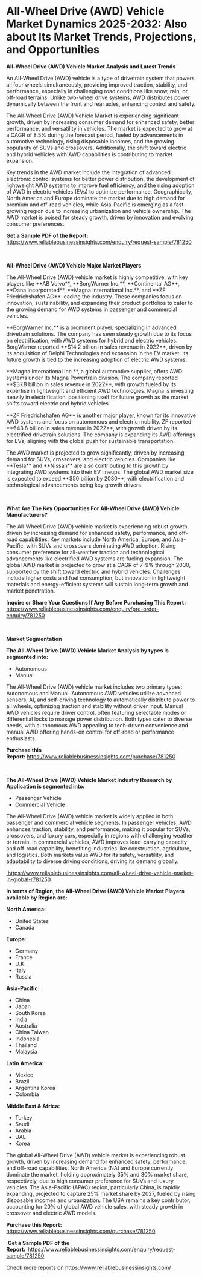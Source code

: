 <p><h1>All-Wheel Drive (AWD) Vehicle Market Dynamics 2025-2032: Also about Its Market Trends, Projections, and Opportunities</h1></p><p><strong>All-Wheel Drive (AWD) Vehicle Market Analysis and Latest Trends</strong></p>
<p><p>An All-Wheel Drive (AWD) vehicle is a type of drivetrain system that powers all four wheels simultaneously, providing improved traction, stability, and performance, especially in challenging road conditions like snow, rain, or off-road terrains. Unlike two-wheel drive systems, AWD distributes power dynamically between the front and rear axles, enhancing control and safety.</p><p>The All-Wheel Drive (AWD) Vehicle Market is experiencing significant growth, driven by increasing consumer demand for enhanced safety, better performance, and versatility in vehicles. The market is expected to grow at a CAGR of 8.5% during the forecast period, fueled by advancements in automotive technology, rising disposable incomes, and the growing popularity of SUVs and crossovers. Additionally, the shift toward electric and hybrid vehicles with AWD capabilities is contributing to market expansion.</p><p>Key trends in the AWD market include the integration of advanced electronic control systems for better power distribution, the development of lightweight AWD systems to improve fuel efficiency, and the rising adoption of AWD in electric vehicles (EVs) to optimize performance. Geographically, North America and Europe dominate the market due to high demand for premium and off-road vehicles, while Asia-Pacific is emerging as a fast-growing region due to increasing urbanization and vehicle ownership. The AWD market is poised for steady growth, driven by innovation and evolving consumer preferences.</p></p>
<p><strong>Get a Sample PDF of the Report:&nbsp;</strong> <a href="https://www.reliablebusinessinsights.com/enquiry/request-sample/781250?utm_campaign=39&utm_medium=2&utm_source=Github&utm_content=ia&utm_term=24012025&utm_id=all-wheel-drive-awd-vehicle">https://www.reliablebusinessinsights.com/enquiry/request-sample/781250</a></p>
<p>&nbsp;</p>
<p><strong>All-Wheel Drive (AWD) Vehicle Major Market Players</strong></p>
<p><p>The All-Wheel Drive (AWD) vehicle market is highly competitive, with key players like **AB Volvo**, **BorgWarner Inc.**, **Continental AG**, **Dana Incorporated**, **Magna International Inc.**, and **ZF Friedrichshafen AG** leading the industry. These companies focus on innovation, sustainability, and expanding their product portfolios to cater to the growing demand for AWD systems in passenger and commercial vehicles.</p><p>**BorgWarner Inc.** is a prominent player, specializing in advanced drivetrain solutions. The company has seen steady growth due to its focus on electrification, with AWD systems for hybrid and electric vehicles. BorgWarner reported **$14.2 billion in sales revenue in 2022**, driven by its acquisition of Delphi Technologies and expansion in the EV market. Its future growth is tied to the increasing adoption of electric AWD systems.</p><p>**Magna International Inc.**, a global automotive supplier, offers AWD systems under its Magna Powertrain division. The company reported **$37.8 billion in sales revenue in 2022**, with growth fueled by its expertise in lightweight and efficient AWD technologies. Magna is investing heavily in electrification, positioning itself for future growth as the market shifts toward electric and hybrid vehicles.</p><p>**ZF Friedrichshafen AG** is another major player, known for its innovative AWD systems and focus on autonomous and electric mobility. ZF reported **€43.8 billion in sales revenue in 2022**, with growth driven by its electrified drivetrain solutions. The company is expanding its AWD offerings for EVs, aligning with the global push for sustainable transportation.</p><p>The AWD market is projected to grow significantly, driven by increasing demand for SUVs, crossovers, and electric vehicles. Companies like **Tesla** and **Nissan** are also contributing to this growth by integrating AWD systems into their EV lineups. The global AWD market size is expected to exceed **$50 billion by 2030**, with electrification and technological advancements being key growth drivers.</p></p>
<p>&nbsp;</p>
<p><strong>What Are The Key Opportunities For All-Wheel Drive (AWD) Vehicle Manufacturers?</strong></p>
<p><p>The All-Wheel Drive (AWD) vehicle market is experiencing robust growth, driven by increasing demand for enhanced safety, performance, and off-road capabilities. Key markets include North America, Europe, and Asia-Pacific, with SUVs and crossovers dominating AWD adoption. Rising consumer preference for all-weather traction and technological advancements like electrified AWD systems are fueling expansion. The global AWD market is projected to grow at a CAGR of 7-9% through 2030, supported by the shift toward electric and hybrid vehicles. Challenges include higher costs and fuel consumption, but innovation in lightweight materials and energy-efficient systems will sustain long-term growth and market penetration.</p></p>
<p><strong>Inquire or Share Your Questions If Any Before Purchasing This Report:</strong> <a href="https://www.reliablebusinessinsights.com/enquiry/pre-order-enquiry/781250?utm_campaign=39&utm_medium=2&utm_source=Github&utm_content=ia&utm_term=24012025&utm_id=all-wheel-drive-awd-vehicle">https://www.reliablebusinessinsights.com/enquiry/pre-order-enquiry/781250</a></p>
<p>&nbsp;</p>
<p><strong>Market Segmentation</strong></p>
<p><strong>The All-Wheel Drive (AWD) Vehicle Market Analysis by types is segmented into:</strong></p>
<p><ul><li>Autonomous</li><li>Manual</li></ul></p>
<p><p>The All-Wheel Drive (AWD) vehicle market includes two primary types: Autonomous and Manual. Autonomous AWD vehicles utilize advanced sensors, AI, and self-driving technology to automatically distribute power to all wheels, optimizing traction and stability without driver input. Manual AWD vehicles require driver control, often featuring selectable modes or differential locks to manage power distribution. Both types cater to diverse needs, with autonomous AWD appealing to tech-driven convenience and manual AWD offering hands-on control for off-road or performance enthusiasts.</p></p>
<p><strong>Purchase this Report:&nbsp;</strong><a href="https://www.reliablebusinessinsights.com/purchase/781250?utm_campaign=39&utm_medium=2&utm_source=Github&utm_content=ia&utm_term=24012025&utm_id=all-wheel-drive-awd-vehicle">https://www.reliablebusinessinsights.com/purchase/781250</a></p>
<p>&nbsp;</p>
<p><strong>The All-Wheel Drive (AWD) Vehicle Market Industry Research by Application is segmented into:</strong></p>
<p><ul><li>Passenger Vehicle</li><li>Commercial Vehicle</li></ul></p>
<p><p>The All-Wheel Drive (AWD) vehicle market is widely applied in both passenger and commercial vehicle segments. In passenger vehicles, AWD enhances traction, stability, and performance, making it popular for SUVs, crossovers, and luxury cars, especially in regions with challenging weather or terrain. In commercial vehicles, AWD improves load-carrying capacity and off-road capability, benefiting industries like construction, agriculture, and logistics. Both markets value AWD for its safety, versatility, and adaptability to diverse driving conditions, driving its demand globally.</p></p>
<p><a href="https://www.reliablebusinessinsights.com/all-wheel-drive-vehicle-market-in-global-r781250?utm_campaign=39&utm_medium=2&utm_source=Github&utm_content=ia&utm_term=24012025&utm_id=all-wheel-drive-awd-vehicle">&nbsp;https://www.reliablebusinessinsights.com/all-wheel-drive-vehicle-market-in-global-r781250</a></p>
<p><strong>In terms of Region, the All-Wheel Drive (AWD) Vehicle Market Players available by Region are:</strong></p>
<p>
    <p> <strong> North America: </strong>
        <ul>
            <li>United States</li>
            <li>Canada</li>
        </ul>
        </p> 
    <p> <strong> Europe: </strong>
        <ul>
            <li>Germany</li>
            <li>France</li>
            <li>U.K.</li>
            <li>Italy</li>
            <li>Russia</li>
        </ul>
        </p> 
    <p> <strong> Asia-Pacific: </strong>
        <ul>
            <li>China</li>
            <li>Japan</li>
            <li>South Korea</li>
            <li>India</li>
            <li>Australia</li>
            <li>China Taiwan</li>
            <li>Indonesia</li>
            <li>Thailand</li>
            <li>Malaysia</li>
        </ul>
        </p> 
    <p> <strong> Latin America: </strong>
        <ul>
            <li>Mexico</li>
            <li>Brazil</li>
            <li>Argentina Korea</li>
            <li>Colombia</li>
        </ul>
        </p> 
    <p> <strong> Middle East & Africa: </strong>
        <ul>
            <li>Turkey</li>
            <li>Saudi</li>
            <li>Arabia</li>
            <li>UAE</li>
            <li>Korea</li>
        </ul>
    </p>
    </p>
<p><p>The global All-Wheel Drive (AWD) vehicle market is experiencing robust growth, driven by increasing demand for enhanced safety, performance, and off-road capabilities. North America (NA) and Europe currently dominate the market, holding approximately 35% and 30% market share, respectively, due to high consumer preference for SUVs and luxury vehicles. The Asia-Pacific (APAC) region, particularly China, is rapidly expanding, projected to capture 25% market share by 2027, fueled by rising disposable incomes and urbanization. The USA remains a key contributor, accounting for 20% of global AWD vehicle sales, with steady growth in crossover and electric AWD models.</p></p>
<p><strong>Purchase this Report: </strong><a href="https://www.reliablebusinessinsights.com/purchase/781250?utm_campaign=39&utm_medium=2&utm_source=Github&utm_content=ia&utm_term=24012025&utm_id=all-wheel-drive-awd-vehicle">https://www.reliablebusinessinsights.com/purchase/781250</a></p>
<p>&nbsp;<strong>Get a Sample PDF of the Report:&nbsp;&nbsp;</strong><a href="https://www.reliablebusinessinsights.com/enquiry/request-sample/781250?utm_campaign=39&utm_medium=2&utm_source=Github&utm_content=ia&utm_term=24012025&utm_id=all-wheel-drive-awd-vehicle">https://www.reliablebusinessinsights.com/enquiry/request-sample/781250</a></p>
<p><strong></strong></p>
<p>Check more reports on <a href="https://www.reliablebusinessinsights.com/?utm_campaign=39&utm_medium=2&utm_source=Github&utm_content=ia&utm_term=24012025&utm_id=all-wheel-drive-awd-vehicle">https://www.reliablebusinessinsights.com/</a></p>